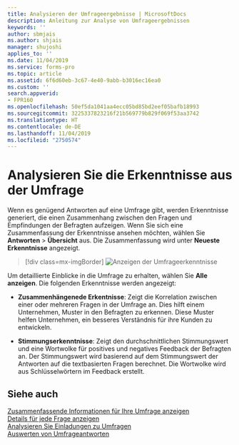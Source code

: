 ```yaml
---
title: Analysieren der Umfrageergebnisse | MicrosoftDocs
description: Anleitung zur Analyse von Umfrageergebnissen
keywords: ''
author: sbmjais
ms.author: shjais
manager: shujoshi
applies_to: ''
ms.date: 11/04/2019
ms.service: forms-pro
ms.topic: article
ms.assetid: 6f6d60eb-3c67-4e40-9abb-b3016ec16ea0
ms.custom: ''
search.appverid:
- FPR160
ms.openlocfilehash: 50ef5da1041aa4ecc05bd85bd2eef05bafb18993
ms.sourcegitcommit: 3225337823216f21b569779b829f069f53aa3742
ms.translationtype: HT
ms.contentlocale: de-DE
ms.lasthandoff: 11/04/2019
ms.locfileid: "2750574"
---
```

# <a name="analyze-survey-insights"></a>Analysieren Sie die Erkenntnisse aus der Umfrage

Wenn es genügend Antworten auf eine Umfrage gibt, werden Erkenntnisse generiert, die einen Zusammenhang zwischen den Fragen und Empfindungen der Befragten aufzeigen. Wenn Sie sich eine Zusammenfassung der Erkenntnisse ansehen möchten, wählen Sie **Antworten** &gt; **Übersicht** aus. Die Zusammenfassung wird unter **Neueste Erkenntnisse** angezeigt.

> [!div class=mx-imgBorder]
> ![Anzeigen der Umfrageerkenntnisse](media/survey-insights.png "Anzeigen der Umfrageerkenntnisse")  

Um detaillierte Einblicke in die Umfrage zu erhalten, wählen Sie **Alle anzeigen**. Die folgenden Erkenntnisse werden angezeigt:

- **Zusammenhängenede Erkentnisse**: Zeigt die Korrelation zwischen einer oder mehreren Fragen in der Umfrage an. Dies hilft einem Unternehmen, Muster in den Befragten zu erkennen. Diese Muster helfen Unternehmen, ein besseres Verständnis für ihre Kunden zu entwickeln.

- **Stimmungserkenntnisse**: Zeigt den durchschnittlichen Stimmungswert und eine Wortwolke für positives und negatives Feedback der Befragten an. Der Stimmungswert wird basierend auf dem Stimmungswert der Antworten auf die textbasierten Fragen berechnet. Die Wortwolke wird aus Schlüsselwörtern im Feedback erstellt.

## <a name="see-also"></a>Siehe auch

[Zusammenfassende Informationen für Ihre Umfrage anzeigen](view-summary-information.md)<br>
[Details für jede Frage anzeigen](view-details-each-question.md)<br>
[Analysieren Sie Einladungen zu Umfragen](analyze-survey-invitations.md)<br>
[Auswerten von Umfrageantworten](analyze-survey-responses.md)<br>
